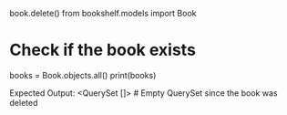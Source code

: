 book.delete()
from bookshelf.models import Book

# Check if the book exists
books = Book.objects.all()
print(books)

Expected Output:
<QuerySet []>  # Empty QuerySet since the book was deleted
